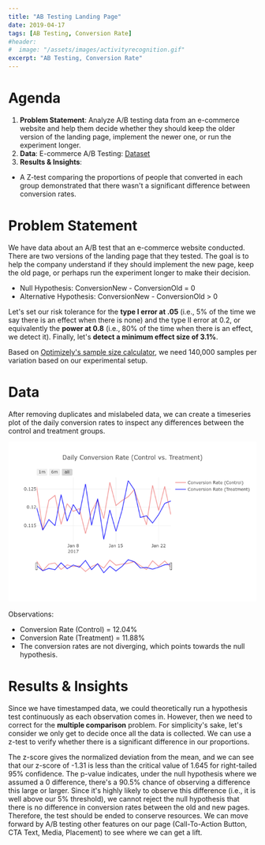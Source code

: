 ```yaml
---
title: "AB Testing Landing Page"
date: 2019-04-17
tags: [AB Testing, Conversion Rate]
#header:
#  image: "/assets/images/activityrecognition.gif"
excerpt: "AB Testing, Conversion Rate"
---
```


# Agenda 

1. **Problem Statement**: Analyze A/B testing data from an e-commerce website and help them decide whether they should keep the older version of the landing page, implement the newer one, or run the experiment longer.
2. **Data**: E-commerce A/B Testing: [Dataset](https://www.kaggle.com/zhangluyuan/ab-testing)
3. **Results & Insights**:
* A Z-test comparing the proportions of people that converted in each group demonstrated that there wasn't a significant difference between conversion rates.

# Problem Statement

We have data about an A/B test that an e-commerce website conducted. There are two versions of the landing page that they tested. The goal is to help the company understand if they should implement the new page, keep the old page, or perhaps run the experiment longer to make their decision.

* Null Hypothesis:  ConversionNew - ConversionOld = 0
* Alternative Hypothesis: ConversionNew - ConversionOld > 0

Let's set our risk tolerance for the **type I error at .05** (i.e., 5% of the time we say there is an effect when there is none) and the type II error at 0.2, or equivalently the **power at 0.8** (i.e., 80% of the time when there is an effect, we detect it). Finally, let's **detect a minimum effect size of 3.1%**.

Based on [Optimizely's sample size calculator](https://www.optimizely.com/sample-size-calculator/?conversion=12&effect=3&significance=95), we need 140,000 samples per variation based on our experimental setup.

# Data

After removing duplicates and mislabeled data, we can create a timeseries plot of the daily conversion rates to inspect any differences between the control and treatment groups.

<img src="/assets/images/ab_testing.png"/>

Observations: 
* Conversion Rate (Control) = 12.04%
* Conversion Rate (Treatment) = 11.88%
* The conversion rates are not diverging, which points towards the null hypothesis.

# Results & Insights

Since we have timestamped data, we could theoretically run a hypothesis test continuously as each observation comes in. However, then we need to correct for the **multiple comparison** problem. For simplicity's sake, let's consider we only get to decide once all the data is collected. We can use a z-test to verify whether there is a significant difference in our proportions. 

The z-score gives the normalized deviation from the mean, and we can see that our z-score of -1.31 is less than the critical value of 1.645  for right-tailed 95% confidence. The p-value indicates, under the null hypothesis where we assumed a 0 difference, there's a 90.5% chance of observing a difference this large or larger. Since it's highly likely to observe this difference (i.e., it is well above our 5% threshold), we cannot reject the null hypothesis that there is no difference in conversion rates between the old and new pages. Therefore, the test should be ended to conserve resources. We can move forward by A/B testing other features on our page (Call-To-Action Button, CTA Text, Media, Placement) to see where we can get a lift.

